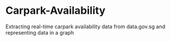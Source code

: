 # Carpark-Availability
Extracting real-time carpark availability data from data.gov.sg and representing data in a graph 
